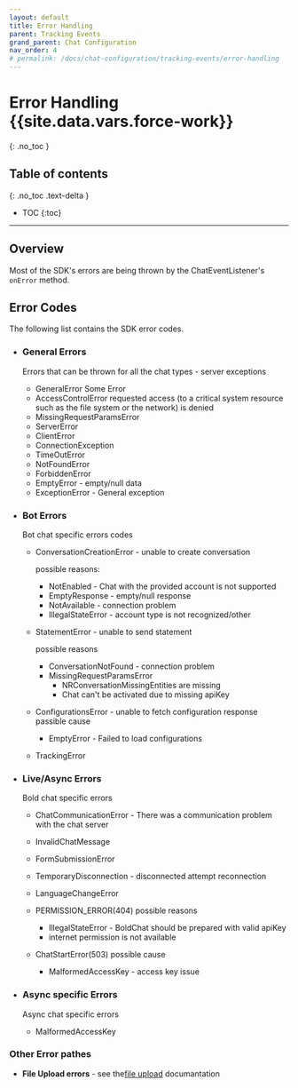 ```yaml
---
layout: default
title: Error Handling
parent: Tracking Events
grand_parent: Chat Configuration
nav_order: 4
# permalink: /docs/chat-configuration/tracking-events/error-handling
---
```


# Error Handling {{site.data.vars.force-work}}
{: .no_toc }

## Table of contents
{: .no_toc .text-delta }

- TOC
{:toc}

---

## Overview

Most of the SDK's errors are being thrown by the ChatEventListener's `onError` method.

## Error Codes

The following list contains the SDK error codes.

- ### General Errors

  Errors that can be thrown for all the chat types - server exceptions

  - GeneralError Some Error
  - AccessControlError requested access (to a critical system resource such as the file system or the network) is denied
  - MissingRequestParamsError
  - ServerError
  - ClientError
  - ConnectionException
  - TimeOutError
  - NotFoundError
  - ForbiddenError
  - EmptyError - empty/null data
  - ExceptionError - General exception

- ### Bot Errors

  Bot chat specific errors codes

  - ConversationCreationError - unable to create conversation

    possible reasons:
    - NotEnabled - Chat with the provided account is not supported
    - EmptyResponse - empty/null response
    - NotAvailable - connection problem
    - IllegalStateError - account type is not recognized/other

  - StatementError - unable to send statement
  
    possible reasons
    - ConversationNotFound - connection problem
    - MissingRequestParamsError
      - NRConversationMissingEntities are missing
      - Chat can't be activated due to missing apiKey

  - ConfigurationsError - unable to fetch configuration response
    passible cause
    - EmptyError - Failed to load configurations

  - TrackingError

- ### Live/Async Errors

  Bold chat specific errors

  - ChatCommunicationError - There was a communication problem with the chat server
  - InvalidChatMessage
  - FormSubmissionError
  - TemporaryDisconnection - disconnected attempt reconnection
  - LanguageChangeError

  - PERMISSION_ERROR(404)
    possible reasons
    - IllegalStateError - BoldChat should be prepared with valid apiKey
    - internet permission is not available

  - ChatStartError(503)
     possible cause
    - MalformedAccessKey - access key issue


- ### Async specific Errors

  Async chat specific errors

  - MalformedAccessKey

### Other Error pathes

- **File Upload errors** - see the[file upload](/docs/advanced-topics/file-upload) documantation